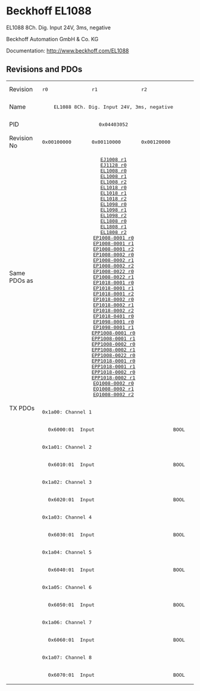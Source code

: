 # Beckhoff EL1088

EL1088 8Ch. Dig. Input 24V, 3ms, negative

Beckhoff Automation GmbH & Co. KG

Documentation: <a href="http://www.beckhoff.com/EL1088">http://www.beckhoff.com/EL1088</a>

## Revisions and PDOs
<table>
<tr >
<td class="first">Revision</td>
<td ><pre>r0</pre></td>
<td ><pre>r1</pre></td>
<td ><pre>r2</pre></td>
</tr>
<tr >
<td class="first">Name</td>
<td  colspan=3 align="center"><pre>EL1088 8Ch. Dig. Input 24V, 3ms, negative</pre></td>
</tr>
<tr >
<td class="first">PID</td>
<td  colspan=3 align="center"><pre>0x04403052</pre></td>
</tr>
<tr >
<td class="first">Revision No</td>
<td ><pre>0x00100000</pre></td>
<td ><pre>0x00110000</pre></td>
<td ><pre>0x00120000</pre></td>
</tr>
<tr >
<td class="first">Same PDOs as</td>
<td  colspan=3 align="center"><pre><a href="EJ1008">EJ1008 r1</a><br/><a href="EJ1128">EJ1128 r0</a><br/><a href="EL1008">EL1008 r0</a><br/><a href="EL1008">EL1008 r1</a><br/><a href="EL1008">EL1008 r2</a><br/><a href="EL1018">EL1018 r0</a><br/><a href="EL1018">EL1018 r1</a><br/><a href="EL1018">EL1018 r2</a><br/><a href="EL1098">EL1098 r0</a><br/><a href="EL1098">EL1098 r1</a><br/><a href="EL1098">EL1098 r2</a><br/><a href="EL1808">EL1808 r0</a><br/><a href="EL1808">EL1808 r1</a><br/><a href="EL1808">EL1808 r2</a><br/><a href="EP1008-0001">EP1008-0001 r0</a><br/><a href="EP1008-0001">EP1008-0001 r1</a><br/><a href="EP1008-0001">EP1008-0001 r2</a><br/><a href="EP1008-0002">EP1008-0002 r0</a><br/><a href="EP1008-0002">EP1008-0002 r1</a><br/><a href="EP1008-0002">EP1008-0002 r2</a><br/><a href="EP1008-0022">EP1008-0022 r0</a><br/><a href="EP1008-0022">EP1008-0022 r1</a><br/><a href="EP1018-0001">EP1018-0001 r0</a><br/><a href="EP1018-0001">EP1018-0001 r1</a><br/><a href="EP1018-0001">EP1018-0001 r2</a><br/><a href="EP1018-0002">EP1018-0002 r0</a><br/><a href="EP1018-0002">EP1018-0002 r1</a><br/><a href="EP1018-0002">EP1018-0002 r2</a><br/><a href="EP1018-0401">EP1018-0401 r0</a><br/><a href="EP1098-0001">EP1098-0001 r0</a><br/><a href="EP1098-0001">EP1098-0001 r1</a><br/><a href="EPP1008-0001">EPP1008-0001 r0</a><br/><a href="EPP1008-0001">EPP1008-0001 r1</a><br/><a href="EPP1008-0002">EPP1008-0002 r0</a><br/><a href="EPP1008-0002">EPP1008-0002 r1</a><br/><a href="EPP1008-0022">EPP1008-0022 r0</a><br/><a href="EPP1018-0001">EPP1018-0001 r0</a><br/><a href="EPP1018-0001">EPP1018-0001 r1</a><br/><a href="EPP1018-0002">EPP1018-0002 r0</a><br/><a href="EPP1018-0002">EPP1018-0002 r1</a><br/><a href="EQ1008-0002">EQ1008-0002 r0</a><br/><a href="EQ1008-0002">EQ1008-0002 r1</a><br/><a href="EQ1008-0002">EQ1008-0002 r2</a></pre></td>
</tr>
<tr class="txpdo pdosection">
<td class="first" rowspan=16 valign=top>TX PDOs</td>
<td colspan=3 align="left"><pre>0x1a00: Channel 1</pre></td>
<td></td>
</tr>
<tr class="txpdo">
<td class="first" colspan=3 align="left"><pre>  0x6000:01  Input                           BOOL</pre></td>
</tr>
<tr class="txpdo pdosection">
<td class="first" colspan=3 align="left"><pre>0x1a01: Channel 2</pre></td>
</tr>
<tr class="txpdo">
<td class="first" colspan=3 align="left"><pre>  0x6010:01  Input                           BOOL</pre></td>
</tr>
<tr class="txpdo pdosection">
<td class="first" colspan=3 align="left"><pre>0x1a02: Channel 3</pre></td>
</tr>
<tr class="txpdo">
<td class="first" colspan=3 align="left"><pre>  0x6020:01  Input                           BOOL</pre></td>
</tr>
<tr class="txpdo pdosection">
<td class="first" colspan=3 align="left"><pre>0x1a03: Channel 4</pre></td>
</tr>
<tr class="txpdo">
<td class="first" colspan=3 align="left"><pre>  0x6030:01  Input                           BOOL</pre></td>
</tr>
<tr class="txpdo pdosection">
<td class="first" colspan=3 align="left"><pre>0x1a04: Channel 5</pre></td>
</tr>
<tr class="txpdo">
<td class="first" colspan=3 align="left"><pre>  0x6040:01  Input                           BOOL</pre></td>
</tr>
<tr class="txpdo pdosection">
<td class="first" colspan=3 align="left"><pre>0x1a05: Channel 6</pre></td>
</tr>
<tr class="txpdo">
<td class="first" colspan=3 align="left"><pre>  0x6050:01  Input                           BOOL</pre></td>
</tr>
<tr class="txpdo pdosection">
<td class="first" colspan=3 align="left"><pre>0x1a06: Channel 7</pre></td>
</tr>
<tr class="txpdo">
<td class="first" colspan=3 align="left"><pre>  0x6060:01  Input                           BOOL</pre></td>
</tr>
<tr class="txpdo pdosection">
<td class="first" colspan=3 align="left"><pre>0x1a07: Channel 8</pre></td>
</tr>
<tr class="txpdo">
<td class="first" colspan=3 align="left"><pre>  0x6070:01  Input                           BOOL</pre></td>
</tr>
</table>
